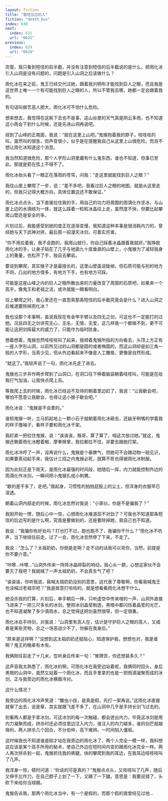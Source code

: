 ```yaml
---
layout: fiction
title: "曾经见过的人"
fiction: "death_bus"
index: 630
next:
  index: 631
  url: "0631"
previous:
  index: 629
  url: "0629"
---
```

完蛋，我只看到短信的前半截，并没有注意到短信的后半截说的是什么，把雨化冰引入山洞是没有问题的，问题是引入山洞之后该做什么？

雨化冰在来之前，鬼王已经交代过她，跟着我刘明布才能找到巨人之眼，而且我是这世界上唯一一个有可能找到巨人之眼的人，所以不管我去哪，她都一定会跟着我的。

有句话叫做艺高人胆大，雨化冰可不怕什么危险。

想来想去，我觉得在这耗下去也不是事，这山谷里的天气真是阴云多雨，也不知道这小雨会下到什么时候，还是先进山洞再说吧。

绕到了山峰的正南面，我说：“就在这里上山吧。”鬼猴抱着我的脖子，吱吱吱的叫，虽然叫的很急，但声音很小，似乎是在提醒我自己从这里上山很危险，而且不想让雨化冰知道这个消息。

我当然知道很危险，那个人字形山洞里藏有什么鬼东西，谁也不知道，但事已至此，那就是箭在弦上不得不了。

雨化冰抬头看了一眼正在落雨的苍穹，问我：“走这里就能找到巨人之眼？”

我往山崖上攀爬了一步，说：“差不多吧，我看过巨人之眼的地图，就是从这里走的，但我只记得大概方向，具体位置这还不敢保证。”

雨化冰点点头，当下直接拉住我的手，用自己的功力将周围的雨滴化作坚冰，与山崖上边的水滴结为一体，就这么踩着一粒粒冰晶往上走，虽然度不快，但要比起攀爬山壁还是安全的多。

片刻过后，我能感受到她的度正在逐渐变慢，我知道这种本事是很消耗内力的，曾经她与天下武神对拼，最后那一招漫天冰剑，可着实厉害。

“你不用拉着我，我不会跑的，我爬山就行，你自己踩着冰晶跟着我就好。”我挣脱雨化冰的手，让身子贴在了几乎与地面九十度垂直的山壁上，小鬼猴为了减轻我身上的重量，也松开了手，独自去攀岩。

要说到攀爬，其实猴子才是最擅长的，这里山壁虽说陡峭，但石质可能与别的地方不同，凸出的地方很多，有地方下手，也有地方可踩。

可能是这座山峰之内的巨人之眼所散出来的力量改变了周围的石质吧，如果来一个高手，像鬼王和老祖之流，或许就能一眼看明白。

往上攀爬之时，我心里还在一直思索那条短信的后半截究竟会是什么？进入山洞之后难道要除掉雨化冰？

我也没那个本事啊，虽说我现在有金甲手臂以及四无之剑，可这也不一定能打的过她。况且四无之剑讲究无心，无名，无情，无爱，这几样我一个都做不到，更不可能让这把剑挥最大的威力了，只能作为临时防身。

想着想着，鬼猴忽然吱吱吱叫了起来，我顺着鬼猴所指的方向看去，头顶上方正有一座人字形山洞，以前所见过的山洞都是圆的或者椭圆的，而这山洞却是如三角一般的人字形，当真少见，但从外边看起来不像是人工雕凿，更像是自然形成。

“就这了。”我轻声说了一句，雨化冰先走了进去。

鬼猴也三步并作两步爬到了山洞口，在洞口往下伸着脑袋朝着吱吱叫，可能是在给我打气加油，让我快点爬上去。

等我爬上去的时候，雨化冰已经迫不及待的朝着里边赶了，我说：“让我歇会吧，哪怕不愿意让我歇会，也得让这小猴子歇会吧。”

雨化冰说：“鬼猴是不会累的。”

谁知鬼猴一听，立马抓起地上一颗小石子就朝着雨化冰砸去，还龇牙咧嘴的学着我的样子撸袖子，看样子要和雨化冰干架。

我赶紧一把拉住鬼猴，说：“诶诶诶，猴哥，算了算了，咱这次放过她。”就这，鬼猴还朝着雨化冰瞪着眼，摩拳擦掌，我拉都拉不住，非要去跟她打架。

雨化冰冷哼了一声，没再说什么，鬼猴是个暴脾气，但她可不会跟动物一般见识，如果要真动起手来，我估计三招之内鬼猴必死，就算不死也得被雨化冰制服。

因为此刻正是下雨天，是雨化冰最强的时间段，她随后一挥，内力就能控制外边的雨滴化作冰剑，一瞬间把小鬼猴扎成小刺猬。

“歇的差不多了，走吧。”我起身，习惯性的拍拍屁股上的尘土，但浑身的衣服早已湿透。

朝着山洞内部走的时候，雨化冰忽然对我说：“小家伙，你是不是骗我了？”

我刚开始一愣，随后心中一惊，心想雨化冰难道现不对劲了？可我也不知道那条短信的后边写的是什么啊，究竟是要做别的，还是要除掉她，我自己也不知道。

我说：“我骗你有好处吗？打也打不过，跑也跑不了，我骗你干什么？”雨化冰不吭声，当下继续往前走，过了一会，雨化冰忽然停了下来，不走了。

我说：“怎么了？太祖奶奶，你倒是走啊？走不动的话我可以背你，当然，前提是你不要介意。”

“咔嚓...咔嚓...”山洞外传来一阵阵冰晶碎裂的响动，我心头一颤，心想这家伙不会要灭了我吧？我就喊了一声太祖奶奶，不会真生气了吧？

“诶诶诶，你听我说，我喊太祖奶奶没别的意思，这代表了尊敬啊，你看我喊鬼王也没喊过老祖宗吧？”我是故意打哈哈的，就是想看看雨化冰想干什么。

她没杀我的打算，片刻后，单手朝后一伸，只听虚空中传来嗖的一声，山洞外直接飞进来了一把三尺多长的冰剑，整把冰剑晶莹剔透，黑暗中都闪烁着晶莹的光芒，也不知道凝聚了多少滴雨水，总之觉得这把剑虽然很窄，但一定很重。

雨化冰右手持剑，对我说：“山洞里有高人在，估计是守护巨人之眼的高人，又或者是某些灵物，总之一场恶战少不了，你躲在我身后。”

“原来是这样啊？”没想到这太祖奶奶还挺贴心，知道保护我，想想也对，我是谁啊？鬼王的晚辈有木有。

我俩刚往前走了十几米，忽听身后传来一句：“冒牌货，你还想装多久？”

这声音我太熟悉了，雨化冰的啊，可雨化冰在我旁边站着呢，我俩同时回头，身后黑暗的山洞中，竟然又站着一个雨化冰，而且手里拿的也是一把雨滴凝聚而成的冰剑，正与我旁边的雨化冰横眉冷对。

这什么情况？

我旁边的雨化冰冷声笑道：“雕虫小技，是真是假，先打一架再说。”这雨化冰直接就窜了出去，说是窜，其实就跟飞差不多了，在山洞中几乎是手持长剑飞过去的。

别看两人都是手拿冰剑，可这冰剑的每一次触碰，都会迸出内力，毕竟这冰剑是用内力凝聚而成，拼杀时还必须往里边注入内力，谁注入的内力越多，谁的剑芒就越锋利，两人拼杀几个回合，不分伯仲，高下难辨。一时间陷入僵局。

这时候我也不知道谁是刚才站在我旁边的雨化冰了，两个人完全一模一样，我料想这应该是某个高手所用的秘术，使自己外边在短时间内变的跟雨化冰完全一样。两人再次拼杀到一起，鬼猴抓住我的裤腿，快的攀爬到我的耳边，在我耳边吱吱吱叫了几声。

我浑身一惊，顿时问道：“你说的可是真的？”鬼猴点点头，又吱吱叫了几声，随后又伸手比作刀，在自己脖子上划了一下，又踢了一下腿。意思是：我要说错了，头砍下来给你当球踢。

鬼猴告诉我，那两个雨化冰当中，有一个是假的，而那个假的我曾经见过他...